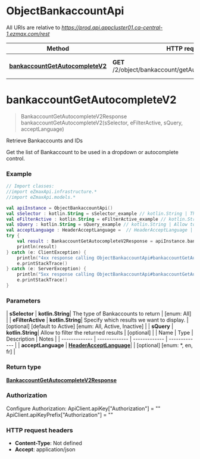 # ObjectBankaccountApi

All URIs are relative to *https://prod.api.appcluster01.ca-central-1.ezmax.com/rest*

| Method | HTTP request | Description |
| ------------- | ------------- | ------------- |
| [**bankaccountGetAutocompleteV2**](ObjectBankaccountApi.md#bankaccountGetAutocompleteV2) | **GET** /2/object/bankaccount/getAutocomplete/{sSelector} | Retrieve Bankaccounts and IDs |


<a id="bankaccountGetAutocompleteV2"></a>
# **bankaccountGetAutocompleteV2**
> BankaccountGetAutocompleteV2Response bankaccountGetAutocompleteV2(sSelector, eFilterActive, sQuery, acceptLanguage)

Retrieve Bankaccounts and IDs

Get the list of Bankaccount to be used in a dropdown or autocomplete control.

### Example
```kotlin
// Import classes:
//import eZmaxApi.infrastructure.*
//import eZmaxApi.models.*

val apiInstance = ObjectBankaccountApi()
val sSelector : kotlin.String = sSelector_example // kotlin.String | The type of Bankaccounts to return
val eFilterActive : kotlin.String = eFilterActive_example // kotlin.String | Specify which results we want to display.
val sQuery : kotlin.String = sQuery_example // kotlin.String | Allow to filter the returned results
val acceptLanguage : HeaderAcceptLanguage =  // HeaderAcceptLanguage | 
try {
    val result : BankaccountGetAutocompleteV2Response = apiInstance.bankaccountGetAutocompleteV2(sSelector, eFilterActive, sQuery, acceptLanguage)
    println(result)
} catch (e: ClientException) {
    println("4xx response calling ObjectBankaccountApi#bankaccountGetAutocompleteV2")
    e.printStackTrace()
} catch (e: ServerException) {
    println("5xx response calling ObjectBankaccountApi#bankaccountGetAutocompleteV2")
    e.printStackTrace()
}
```

### Parameters
| **sSelector** | **kotlin.String**| The type of Bankaccounts to return | [enum: All] |
| **eFilterActive** | **kotlin.String**| Specify which results we want to display. | [optional] [default to Active] [enum: All, Active, Inactive] |
| **sQuery** | **kotlin.String**| Allow to filter the returned results | [optional] |
| Name | Type | Description  | Notes |
| ------------- | ------------- | ------------- | ------------- |
| **acceptLanguage** | [**HeaderAcceptLanguage**](.md)|  | [optional] [enum: *, en, fr] |

### Return type

[**BankaccountGetAutocompleteV2Response**](BankaccountGetAutocompleteV2Response.md)

### Authorization


Configure Authorization:
    ApiClient.apiKey["Authorization"] = ""
    ApiClient.apiKeyPrefix["Authorization"] = ""

### HTTP request headers

 - **Content-Type**: Not defined
 - **Accept**: application/json

